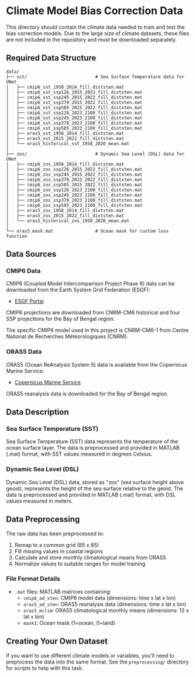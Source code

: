 # Climate Model Bias Correction Data

This directory should contain the climate data needed to train and test the bias correction models. Due to the large size of climate datasets, these files are not included in the repository and must be downloaded separately.

## Required Data Structure

```
data/
├── sst/                          # Sea Surface Temperature data for UNet
│   ├── cmip6_sst_1958_2014_fill_diststen.mat
│   ├── cmip6_sst_ssp126_2015_2022_fill_diststen.mat
│   ├── cmip6_sst_ssp245_2015_2022_fill_diststen.mat
│   ├── cmip6_sst_ssp370_2015_2022_fill_diststen.mat
│   ├── cmip6_sst_ssp585_2015_2022_fill_diststen.mat
│   ├── cmip6_sst_ssp126_2023_2100_fill_diststen.mat
│   ├── cmip6_sst_ssp245_2023_2100_fill_diststen.mat
│   ├── cmip6_sst_ssp370_2023_2100_fill_diststen.mat
│   ├── cmip6_sst_ssp585_2023_2100_fill_diststen.mat
│   ├── oras5_sst_1958_2014_fill_diststen.mat
│   ├── oras5_sst_2015_2022_fill_diststen.mat
│   └── oras5_historical_sst_1958_2020_mean.mat
│
├── zos/                          # Dynamic Sea Level (DSL) data for UNet
│   ├── cmip6_zos_1958_2014_fill_diststen.mat
│   ├── cmip6_zos_ssp126_2015_2022_fill_diststen.mat
│   ├── cmip6_zos_ssp245_2015_2022_fill_diststen.mat
│   ├── cmip6_zos_ssp370_2015_2022_fill_diststen.mat
│   ├── cmip6_zos_ssp585_2015_2022_fill_diststen.mat
│   ├── cmip6_zos_ssp126_2023_2100_fill_diststen.mat
│   ├── cmip6_zos_ssp245_2023_2100_fill_diststen.mat
│   ├── cmip6_zos_ssp370_2023_2100_fill_diststen.mat
│   ├── cmip6_zos_ssp585_2023_2100_fill_diststen.mat
│   ├── oras5_zos_1958_2014_fill_diststen.mat
│   ├── oras5_zos_2015_2022_fill_diststen.mat
│   └── oras5_historical_zos_1958_2020_mean.mat
│
└── oras5_mask.mat                # Ocean mask for custom loss function
```

## Data Sources

### CMIP6 Data
CMIP6 (Coupled Model Intercomparison Project Phase 6) data can be downloaded from the Earth System Grid Federation (ESGF):
- [ESGF Portal](https://esgf-node.llnl.gov/projects/cmip6/)

CMIP6 projections are downloaded from CNRM-CM6 historical and four SSP projections for the Bay of Bengal region.

The specific CMIP6 model used in this project is CNRM-CM6-1 from Centre National de Recherches Météorologiques (CNRM).

### ORAS5 Data
ORAS5 (Ocean ReAnalysis System 5) data is available from the Copernicus Marine Service:
- [Copernicus Marine Service](https://marine.copernicus.eu/)

ORAS5 reanalysis data is downloaded for the Bay of Bengal region.

## Data Description

### Sea Surface Temperature (SST)
Sea Surface Temperature (SST) data represents the temperature of the ocean surface layer. The data is preprocessed and provided in MATLAB (.mat) format, with SST values measured in degrees Celsius.

### Dynamic Sea Level (DSL)
Dynamic Sea Level (DSL) data, stored as "zos" (sea surface height above geoid), represents the height of the sea surface relative to the geoid. The data is preprocessed and provided in MATLAB (.mat) format, with DSL values measured in meters.

## Data Preprocessing

The raw data has been preprocessed to:
1. Remap to a common grid (85 x 85)
2. Fill missing values in coastal regions
3. Calculate and store monthly climatological means from ORAS5
4. Normalize values to suitable ranges for model training

### File Format Details

- `.mat` files: MATLAB matrices containing:
  - `cmip6_ad_sten`: CMIP6 model data (dimensions: time x lat x lon)
  - `oras5_ad_sten`: ORAS5 reanalysis data (dimensions: time x lat x lon)
  - `oras5_mclim`: ORAS5 climatological monthly means (dimensions: 12 x lat x lon)
  - `mask1`: Ocean mask (1=ocean, 0=land)


## Creating Your Own Dataset

If you want to use different climate models or variables, you'll need to preprocess the data into the same format. See the `preprocessing/` directory for scripts to help with this task.